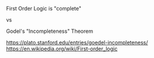 First Order Logic is "complete"

vs

Godel's "Incompleteness" Theorem

https://plato.stanford.edu/entries/goedel-incompleteness/
https://en.wikipedia.org/wiki/First-order_logic